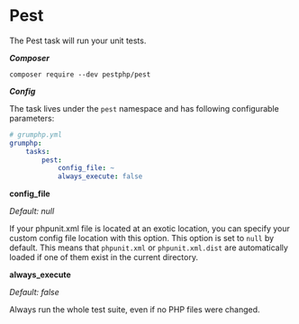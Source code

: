 # Pest

The Pest task will run your unit tests.

***Composer***

```
composer require --dev pestphp/pest
```

***Config***

The task lives under the `pest` namespace and has following configurable parameters:

```yaml
# grumphp.yml
grumphp:
    tasks:
        pest:
            config_file: ~
            always_execute: false
```

**config_file**

*Default: null*

If your phpunit.xml file is located at an exotic location, you can specify your custom config file location with this option.
This option is set to `null` by default.
This means that `phpunit.xml` or `phpunit.xml.dist` are automatically loaded if one of them exist in the current directory.

**always_execute**

*Default: false*

Always run the whole test suite, even if no PHP files were changed.
